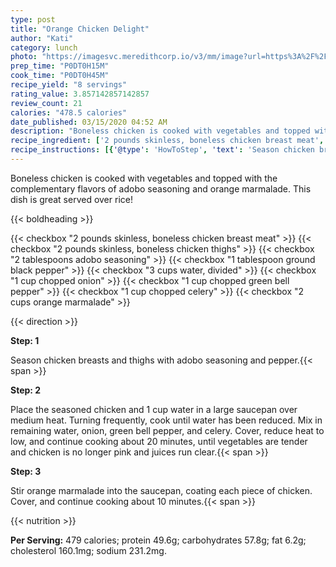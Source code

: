 ```yaml
---
type: post
title: "Orange Chicken Delight"
author: "Kati"
category: lunch
photo: "https://imagesvc.meredithcorp.io/v3/mm/image?url=https%3A%2F%2Fimages.media-allrecipes.com%2Fuserphotos%2F847108.jpg"
prep_time: "P0DT0H15M"
cook_time: "P0DT0H45M"
recipe_yield: "8 servings"
rating_value: 3.857142857142857
review_count: 21
calories: "478.5 calories"
date_published: 03/15/2020 04:52 AM
description: "Boneless chicken is cooked with vegetables and topped with the complementary flavors of adobo seasoning and orange marmalade. This dish is great served over rice!"
recipe_ingredient: ['2 pounds skinless, boneless chicken breast meat', '2 pounds skinless, boneless chicken thighs', '2 tablespoons adobo seasoning', '1 tablespoon ground black pepper', '3 cups water, divided', '1 cup chopped onion', '1 cup chopped green bell pepper', '1 cup chopped celery', '2 cups orange marmalade']
recipe_instructions: [{'@type': 'HowToStep', 'text': 'Season chicken breasts and thighs with adobo seasoning and pepper.\n'}, {'@type': 'HowToStep', 'text': 'Place the seasoned chicken and 1 cup water in a large saucepan over medium heat. Turning frequently, cook until water has been reduced. Mix in remaining water, onion, green bell pepper, and celery. Cover, reduce heat to low, and continue cooking about 20 minutes, until vegetables are tender and chicken is no longer pink and juices run clear.\n'}, {'@type': 'HowToStep', 'text': 'Stir orange marmalade into the saucepan, coating each piece of chicken. Cover, and continue cooking about 10 minutes.\n'}]
---
```


Boneless chicken is cooked with vegetables and topped with the complementary flavors of adobo seasoning and orange marmalade. This dish is great served over rice! 

{{< boldheading >}}

{{< checkbox "2 pounds skinless, boneless chicken breast meat" >}}
{{< checkbox "2 pounds skinless, boneless chicken thighs" >}}
{{< checkbox "2 tablespoons adobo seasoning" >}}
{{< checkbox "1 tablespoon ground black pepper" >}}
{{< checkbox "3 cups water, divided" >}}
{{< checkbox "1 cup chopped onion" >}}
{{< checkbox "1 cup chopped green bell pepper" >}}
{{< checkbox "1 cup chopped celery" >}}
{{< checkbox "2 cups orange marmalade" >}}


{{< direction >}}

**Step: 1**

Season chicken breasts and thighs with adobo seasoning and pepper.{{< span >}}

**Step: 2**

Place the seasoned chicken and 1 cup water in a large saucepan over medium heat. Turning frequently, cook until water has been reduced. Mix in remaining water, onion, green bell pepper, and celery. Cover, reduce heat to low, and continue cooking about 20 minutes, until vegetables are tender and chicken is no longer pink and juices run clear.{{< span >}}

**Step: 3**

Stir orange marmalade into the saucepan, coating each piece of chicken. Cover, and continue cooking about 10 minutes.{{< span >}}

{{< nutrition >}}

**Per Serving:** 479 calories; protein 49.6g; carbohydrates 57.8g; fat 6.2g; cholesterol 160.1mg; sodium 231.2mg.